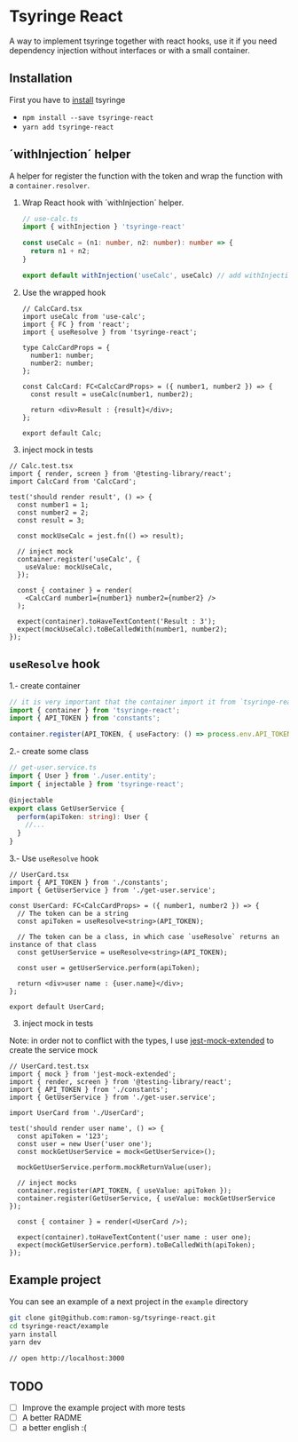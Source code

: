 # Tsyringe React

A way to implement tsyringe together with react hooks, use it if you need dependency injection without interfaces or with a small container.

## Installation

First you have to [install](https://github.com/microsoft/tsyringe#installation) tsyringe

- `npm install --save tsyringe-react`
- `yarn add tsyringe-react`

## ´withInjection´ helper

A helper for register the function with the token and wrap the function with a `container.resolver`.

1. Wrap React hook with ´withInjection´ helper.

   ```ts
   // use-calc.ts
   import { withInjection } 'tsyringe-react'

   const useCalc = (n1: number, n2: number): number => {
     return n1 + n2;
   }

   export default withInjection('useCalc', useCalc) // add withInjection

   ```

2. Use the wrapped hook

   ```tsx
   // CalcCard.tsx
   import useCalc from 'use-calc';
   import { FC } from 'react';
   import { useResolve } from 'tsyringe-react';

   type CalcCardProps = {
     number1: number;
     number2: number;
   };

   const CalcCard: FC<CalcCardProps> = ({ number1, number2 }) => {
     const result = useCalc(number1, number2);

     return <div>Result : {result}</div>;
   };

   export default Calc;
   ```

3. inject mock in tests

```tsx
// Calc.test.tsx
import { render, screen } from '@testing-library/react';
import CalcCard from 'CalcCard';

test('should render result', () => {
  const number1 = 1;
  const number2 = 2;
  const result = 3;

  const mockUseCalc = jest.fn(() => result);

  // inject mock
  container.register('useCalc', {
    useValue: mockUseCalc,
  });

  const { container } = render(
    <CalcCard number1={number1} number2={number2} />
  );

  expect(container).toHaveTextContent('Result : 3');
  expect(mockUseCalc).toBeCalledWith(number1, number2);
});
```

## `useResolve` hook

1.- create container

```ts
// it is very important that the container import it from `tsyringe-react`
import { container } from 'tsyringe-react';
import { API_TOKEN } from 'constants';

container.register(API_TOKEN, { useFactory: () => process.env.API_TOKEN });
```

2.- create some class

```ts
// get-user.service.ts
import { User } from './user.entity';
import { injectable } from 'tsyringe-react';

@injectable
export class GetUserService {
  perform(apiToken: string): User {
    //...
  }
}
```

3.- Use `useResolve` hook

```tsx
// UserCard.tsx
import { API_TOKEN } from './constants';
import { GetUserService } from './get-user.service';

const UserCard: FC<CalcCardProps> = ({ number1, number2 }) => {
  // The token can be a string
  const apiToken = useResolve<string>(API_TOKEN);

  // The token can be a class, in which case `useResolve` returns an instance of that class
  const getUserService = useResolve<string>(API_TOKEN);

  const user = getUserService.perform(apiToken);

  return <div>user name : {user.name}</div>;
};

export default UserCard;
```

3. inject mock in tests

Note: in order not to conflict with the types, I use [jest-mock-extended](https://github.com/marchaos/jest-mock-extended) to create the service mock

```tsx
// UserCard.test.tsx
import { mock } from 'jest-mock-extended';
import { render, screen } from '@testing-library/react';
import { API_TOKEN } from './constants';
import { GetUserService } from './get-user.service';

import UserCard from './UserCard';

test('should render user name', () => {
  const apiToken = '123';
  const user = new User('user one');
  const mockGetUserService = mock<GetUserService>();

  mockGetUserService.perform.mockReturnValue(user);

  // inject mocks
  container.register(API_TOKEN, { useValue: apiToken });
  container.register(GetUserService, { useValue: mockGetUserService });

  const { container } = render(<UserCard />);

  expect(container).toHaveTextContent('user name : user one);
  expect(mockGetUserService.perform).toBeCalledWith(apiToken);
});
```

## Example project

You can see an example of a next project in the `example` directory

```bash
git clone git@github.com:ramon-sg/tsyringe-react.git
cd tsyringe-react/example
yarn install
yarn dev

// open http://localhost:3000
```

## TODO

- [ ] Improve the example project with more tests
- [ ] A better RADME
- [ ] a better english :(
